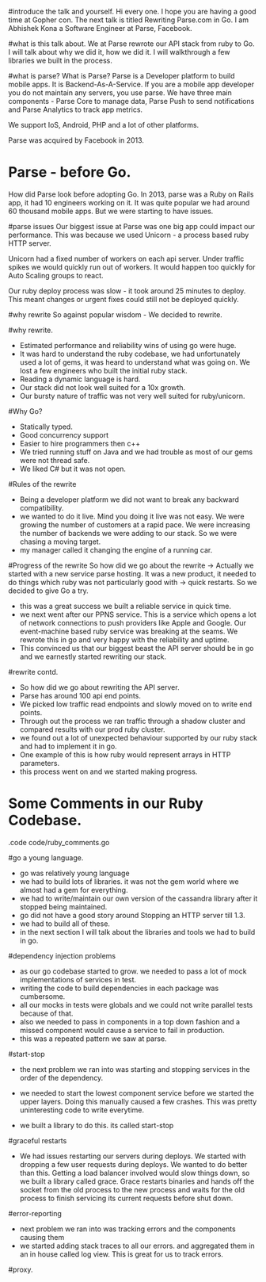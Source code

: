 #introduce the talk and yourself.
Hi every one. I hope you are having a good time at Gopher con. The next talk is titled Rewriting Parse.com in Go.
I am Abhishek Kona a Software Engineer at Parse, Facebook.

#what is this talk about.
We at Parse rewrote our API stack from ruby to Go. I
will talk about why we did it, how we did it. I will walkthrough a few libraries we built in the process.

#what is parse?
What is Parse? Parse is a Developer platform to build mobile apps. It is Backend-As-A-Service. If you are a mobile app developer you do not maintain any servers, you use parse. We have three main components - Parse Core to manage data, Parse Push to send notifications and Parse Analytics to track app metrics.

We support IoS, Android, PHP and a lot of other platforms.

Parse was acquired by Facebook in 2013.

# Parse - before Go.
How did Parse look before adopting Go. In 2013, parse was a Ruby on Rails app, it had 10 engineers working on it. It was quite popular we had around 60 thousand mobile apps. But we were starting to have issues.

#parse issues
Our biggest issue at Parse was one big app could impact our performance. This was because we used Unicorn - a process based ruby HTTP server.

Unicorn had a fixed number of workers on each api server. Under traffic spikes we would quickly run out of workers. It would happen too quickly for Auto Scaling groups to react.

Our ruby deploy process was slow - it took around 25 minutes to deploy. This meant changes or urgent fixes could still not be deployed quickly.

#why rewrite
So against popular wisdom - We decided to rewrite.


#why rewrite.
* Estimated performance and reliability wins of using go were huge.
* It was hard to understand the ruby codebase, we had unfortunately used a lot of gems, it was heard to understand what was going on.
We lost a few engineers who built the initial ruby stack.
* Reading a dynamic language is hard.
* Our stack did not look well suited for a 10x growth.
* Our bursty nature of traffic was not very well suited for ruby/unicorn.

#Why Go?
- Statically typed.
- Good concurrency support
- Easier to hire programmers then c++
- We tried running stuff on Java and we had trouble as most of our gems were not thread safe.
- We liked C# but it was not open.

#Rules of the rewrite
- Being a developer platform we did not want to break any backward compatibility.
- we wanted to do it live. Mind you doing it live was not easy. We were growing the number of customers at
a rapid pace. We were increasing the number of backends we were adding to our stack. So we were chasing a moving target.
- my manager called it changing the engine of a running car.

#Progress of the rewrite
So how did we go about the rewrite ->
Actually we started with a new service parse hosting. It was a new product, it needed to do things which ruby was not particularly good with -> quick restarts.
So we decided to give Go a try.
* this was a great success we built a reliable service in quick time.
* we next went after our PPNS service. This is a service which opens a lot of network connections to push providers like Apple and Google. Our event-machine based ruby service was breaking at the seams. We rewrote this in go and very happy with the reliability and uptime.
* This convinced us that our biggest beast the API server should be in go and we earnestly started rewriting our stack.

#rewrite contd.
* So how did we go about rewriting the API server.
* Parse has around 100 api end points.
* We picked low traffic read endpoints and slowly moved on to write end points.
* Through out the process we ran traffic through a shadow cluster and compared results with our prod ruby cluster.
* we found out a lot of unexpected behaviour supported by our ruby stack and had to implement it in go.
* One example of this is how ruby would represent arrays in HTTP parameters.
* this process went on and we started making progress.

# Some Comments in our Ruby Codebase.
.code code/ruby_comments.go

#go a young language.
- go was relatively young language
- we had to build lots of libraries. it was not the gem world where we almost had a gem for everything.
- we had to write/maintain our own version of the cassandra library after it stopped being maintained.
- go did not have a good story around Stopping an HTTP server till 1.3.
- we had to build all of these.
- in the next section I will talk about the libraries and tools we had to build in go.

#dependency injection problems
- as our go codebase started to grow. we needed to pass a lot of mock implementations of services in test.
- writing the code to build dependencies in each package was cumbersome.
- all our mocks in tests were globals and we could not write parallel tests because of that.
- also we needed to pass in components in a top down fashion and a missed component would cause a service to fail in production.
- this was a repeated pattern we saw at parse.

#start-stop
- the next problem we ran into was starting and stopping services in the order of the dependency.
- we needed to start the lowest component service before we started the upper layers. Doing this manually caused a few crashes. This was pretty uninteresting code to write everytime.

- we built a library to do this. its called start-stop

#graceful restarts
- We had issues restarting our servers during deploys. We started with dropping a few user requests during deploys. We wanted to do better than this. Getting a load balancer involved would slow things down, so we built a library called grace. Grace restarts binaries and hands off the socket from the old process to the new process and waits for the old process to finish servicing its current requests before shut down.

#error-reporting
- next problem we ran into was tracking errors and the components causing them
- we started adding stack traces to all our errors. and aggregated them in an in house called log view. This is great for us to track errors.

#proxy.
